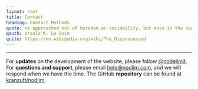 ```yaml
---
layout: root
title: Contact
heading: Contact Methods 
quote: He approached out of boredom or sociability, but once in the square of sunlight he discovered it was warm there.
qauth: Ursula K. Le Guin
qcite: https://en.wikipedia.org/wiki/The_Dispossessed
---
```


<hr />

For **updates** on the development of the website, please follow [@nodelimit][twitter]. For **questions and support**, please email <a href="mailto:help@nodlim.com?subject=Support%20Request%20|%20{insert issue summary here}">help@nodlim.com</a>, and we will respond when we have the time. The GitHub **repository** can be found at [kranzuft/nodlim][github].

[twitter]:https://twitter.com/nodelimit
[github]:https://github.com/kranzuft/nodlim